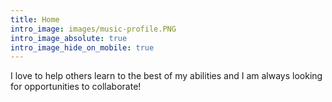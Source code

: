 ```yaml
---
title: Home
intro_image: images/music-profile.PNG
intro_image_absolute: true
intro_image_hide_on_mobile: true
---
```

I love to help others learn to the best of my abilities and I am always looking for opportunities to collaborate!
